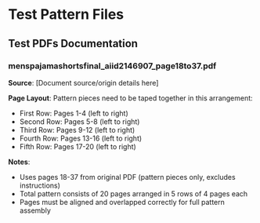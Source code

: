# Test Pattern Files

## Test PDFs Documentation

### menspajamashortsfinal_aiid2146907_page18to37.pdf

**Source**: [Document source/origin details here]

**Page Layout**: Pattern pieces need to be taped together in this arrangement:
- First Row: Pages 1-4 (left to right)
- Second Row: Pages 5-8 (left to right)  
- Third Row: Pages 9-12 (left to right)
- Fourth Row: Pages 13-16 (left to right)
- Fifth Row: Pages 17-20 (left to right)

**Notes**: 
- Uses pages 18-37 from original PDF (pattern pieces only, excludes instructions)
- Total pattern consists of 20 pages arranged in 5 rows of 4 pages each
- Pages must be aligned and overlapped correctly for full pattern assembly